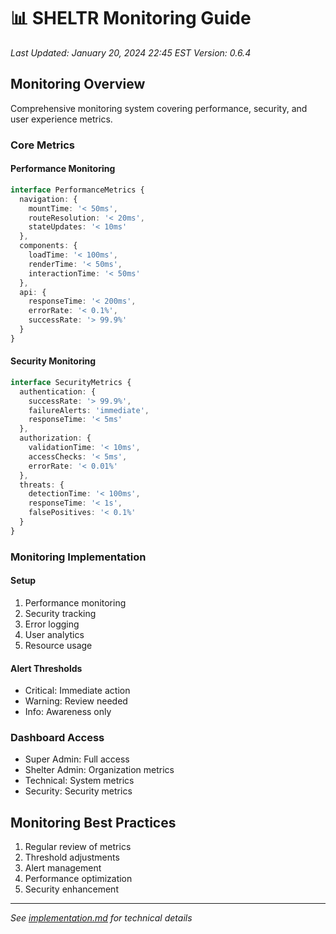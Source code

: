 # 📊 SHELTR Monitoring Guide
*Last Updated: January 20, 2024 22:45 EST*
*Version: 0.6.4*

## Monitoring Overview
Comprehensive monitoring system covering performance, security, and user experience metrics.

### Core Metrics

#### Performance Monitoring
```typescript
interface PerformanceMetrics {
  navigation: {
    mountTime: '< 50ms',
    routeResolution: '< 20ms',
    stateUpdates: '< 10ms'
  },
  components: {
    loadTime: '< 100ms',
    renderTime: '< 50ms',
    interactionTime: '< 50ms'
  },
  api: {
    responseTime: '< 200ms',
    errorRate: '< 0.1%',
    successRate: '> 99.9%'
  }
}
```

#### Security Monitoring
```typescript
interface SecurityMetrics {
  authentication: {
    successRate: '> 99.9%',
    failureAlerts: 'immediate',
    responseTime: '< 5ms'
  },
  authorization: {
    validationTime: '< 10ms',
    accessChecks: '< 5ms',
    errorRate: '< 0.01%'
  },
  threats: {
    detectionTime: '< 100ms',
    responseTime: '< 1s',
    falsePositives: '< 0.1%'
  }
}
```

### Monitoring Implementation

#### Setup
1. Performance monitoring
2. Security tracking
3. Error logging
4. User analytics
5. Resource usage

#### Alert Thresholds
- Critical: Immediate action
- Warning: Review needed
- Info: Awareness only

### Dashboard Access
- Super Admin: Full access
- Shelter Admin: Organization metrics
- Technical: System metrics
- Security: Security metrics

## Monitoring Best Practices
1. Regular review of metrics
2. Threshold adjustments
3. Alert management
4. Performance optimization
5. Security enhancement

---
*See [implementation.md](./implementation.md) for technical details* 